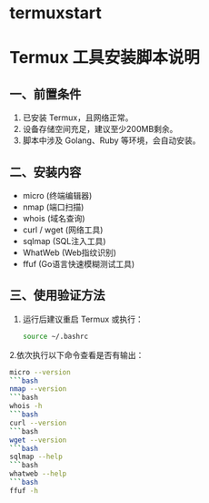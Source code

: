 # termuxstart

# Termux 工具安装脚本说明

## 一、前置条件
1. 已安装 Termux，且网络正常。
2. 设备存储空间充足，建议至少200MB剩余。
3. 脚本中涉及 Golang、Ruby 等环境，会自动安装。

## 二、安装内容
- micro (终端编辑器)
- nmap (端口扫描)
- whois (域名查询)
- curl / wget (网络工具)
- sqlmap (SQL注入工具)
- WhatWeb (Web指纹识别)
- ffuf (Go语言快速模糊测试工具)

## 三、使用验证方法
1. 运行后建议重启 Termux 或执行：
   ```bash
   source ~/.bashrc
2.依次执行以下命令查看是否有输出：
```bash
micro --version
```bash
nmap --version
```bash
whois -h
```bash
curl --version
```bash
wget --version
```bash
sqlmap --help
```bash
whatweb --help
```bash
ffuf -h

